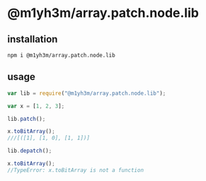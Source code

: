 # @m1yh3m/array.patch.node.lib

## installation

`npm i @m1yh3m/array.patch.node.lib`

## usage

```javascript
var lib = require("@m1yh3m/array.patch.node.lib");

var x = [1, 2, 3];

lib.patch();

x.toBitArray();
///[([1], [1, 0], [1, 1])]

lib.depatch();

x.toBitArray();
//TypeError: x.toBitArray is not a function
```
